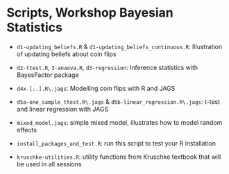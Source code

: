# Scripts, Workshop Bayesian Statistics

* `d1-updating_beliefs.R` & `d1-updating_beliefs_continuous.R`: Illustration of updating beliefs about coin flips
* `d2-ttest.R`, `3-anaova.R`, `d3-regression`: Inference statistics with BayesFactor package
* `d4x-[..].R\.jags`: Modelling coin flips with R and JAGS
* `d5a-one_sample_ttest.R\.jags` & `d5b-linear_regression.R\.jags`: t-test and linear regression with JAGS
* `mixed_model.jags`: simple mixed model, illustrates how to model random effects

* `install_packages_and_test.R`: run this script to test your R installation
* `kruschke-utilities.R`: utility functions from Kruschke textbook that will be used in all sessions
